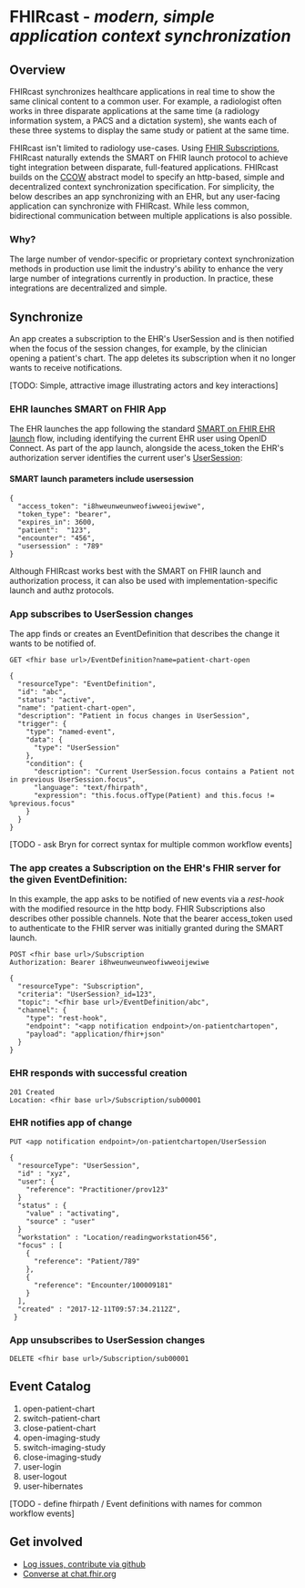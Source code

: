 # FHIRcast - _modern, simple application context synchronization_

## Overview

FHIRcast synchronizes healthcare applications in real time to show the same clinical content to a common user. For example, a radiologist often works in three disparate applications at the same time (a radiology information system, a PACS and a dictation system), she wants each of these three systems to display the same study or patient at the same time. 

FHIRcast isn't limited to radiology use-cases. Using [FHIR Subscriptions](https://www.hl7.org/fhir/subscription.html), FHIRcast naturally extends the SMART on FHIR launch protocol to achieve tight integration between disparate, full-featured applications. FHIRcast builds on the [CCOW](https://en.wikipedia.org/wiki/CCOW) abstract model to specify an http-based, simple and decentralized context synchronization specification. For simplicity, the below describes an app synchronizing with an EHR, but any user-facing application can synchronize with FHIRcast. While less common,  bidirectional communication between multiple applications is also possible.


### Why?

The large number of vendor-specific or proprietary context synchronization methods in production use limit the industry's ability to enhance the very large number of integrations currently in production. In practice, these integrations are decentralized and simple. 


## Synchronize

An app creates a subscription to the EHR's UserSession and is then notified when the focus of the session changes, for example, by the clinician opening a patient's chart. The app deletes its subscription when it no longer wants to receive notifications.



[TODO: Simple, attractive image illustrating actors and key interactions]

### EHR launches SMART on FHIR App

The EHR launches the app following the standard [SMART on FHIR EHR launch](http://www.hl7.org/fhir/smart-app-launch#ehr-launch-sequence) flow, including identifying the current EHR user using OpenID Connect. As part of the app launch, alongside the acess_token the EHR's authorization server identifies the current user's [UserSession](usersession/):

#### SMART launch parameters include usersession
```
{
  "access_token": "i8hweunweunweofiwweoijewiwe",
  "token_type": "bearer",
  "expires_in": 3600,
  "patient":  "123",
  "encounter": "456",
  "usersession" : "789"
}
```

Although FHIRcast works best with the SMART on FHIR launch and authorization process, it can also be used with implementation-specific launch and authz protocols.

### App subscribes to UserSession changes

The app finds or creates an EventDefinition that describes the change it wants to be notified of. 

```
GET <fhir base url>/EventDefinition?name=patient-chart-open
```

```
{
  "resourceType": "EventDefinition",
  "id": "abc",
  "status": "active",
  "name": "patient-chart-open",
  "description": "Patient in focus changes in UserSession",
  "trigger": {
    "type": "named-event",
    "data": {
      "type": "UserSession"
    },
    "condition": {
      "description": "Current UserSession.focus contains a Patient not in previous UserSession.focus",
      "language": "text/fhirpath",
      "expression": "this.focus.ofType(Patient) and this.focus != %previous.focus"
    }
  }
}
```

[TODO - ask Bryn for correct syntax for multiple common workflow events]

### The app creates a Subscription on the EHR's FHIR server for the given EventDefinition:

In this example, the app asks to be notified of new events via a _rest-hook_ with the modified resource in the http body. FHIR Subscriptions also describes other possible channels. Note that the bearer access_token used to authenticate to the FHIR server was initially granted during the SMART launch.

```
POST <fhir base url>/Subscription
Authorization: Bearer i8hweunweunweofiwweoijewiwe
```

```
{
  "resourceType": "Subscription",
  "criteria": "UserSession?_id=123",
  "topic": "<fhir base url>/EventDefinition/abc",
  "channel": {
    "type": "rest-hook",
    "endpoint": "<app notification endpoint>/on-patientchartopen",
    "payload": "application/fhir+json"
  }
}
```
  
### EHR responds with successful creation

```
201 Created
Location: <fhir base url>/Subscription/sub00001
```

### EHR notifies app of change

```
PUT <app notification endpoint>/on-patientchartopen/UserSession
```

```
{
  "resourceType": "UserSession",
  "id" : "xyz",
  "user": {
    "reference": "Practitioner/prov123"
  }
  "status" : {
    "value" : "activating",
    "source" : "user"
  }
  "workstation" : "Location/readingworkstation456",
  "focus" : [
    {
      "reference": "Patient/789"
    },
    {
      "reference": "Encounter/100009181"
    }
  ],
  "created" : "2017-12-11T09:57:34.2112Z",
 }
```


### App unsubscribes to UserSession changes

```
DELETE <fhir base url>/Subscription/sub00001
```

## Event Catalog

1. open-patient-chart
1. switch-patient-chart
1. close-patient-chart
1. open-imaging-study
1. switch-imaging-study
1. close-imaging-study
1. user-login
1. user-logout
1. user-hibernates

[TODO - define fhirpath / Event definitions with names for common workflow events]

## Get involved

* [Log issues, contribute via github](https://github.com/fhircast)
* [Converse at chat.fhir.org](https://chat.fhir.org/#narrow/stream/subscriptions)
